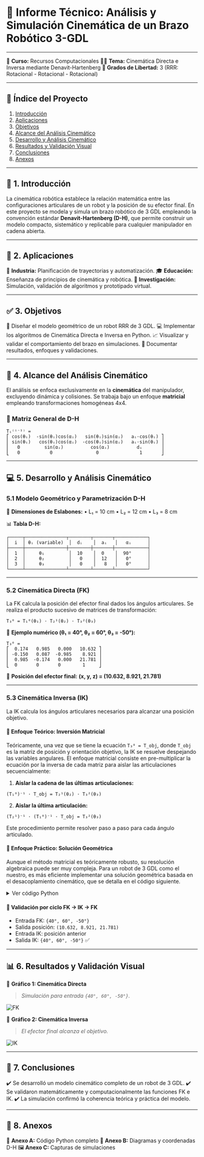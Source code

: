 # 🤖 **Informe Técnico: Análisis y Simulación Cinemática de un Brazo Robótico 3-GDL**

---

📅 **Curso:** Recursos Computacionales
👨‍💻 **Tema:** Cinemática Directa e Inversa mediante Denavit-Hartenberg
🧠 **Grados de Libertad:** 3 (RRR: Rotacional - Rotacional - Rotacional)

---

## 📜 **Índice del Proyecto**

1. [Introducción](#1-introducción)
2. [Aplicaciones](#2-aplicaciones)
3. [Objetivos](#3-objetivos)
4. [Alcance del Análisis Cinemático](#4-alcance-del-análisis-cinemático)
5. [Desarrollo y Análisis Cinemático](#5-desarrollo-y-análisis-cinemático)
6. [Resultados y Validación Visual](#6-resultados-y-validación-visual)
7. [Conclusiones](#7-conclusiones)
8. [Anexos](#8-anexos)

---

## 📖 1. Introducción

La cinemática robótica establece la relación matemática entre las configuraciones articulares de un robot y la posición de su efector final. En este proyecto se modela y simula un brazo robótico de 3 GDL empleando la convención estándar **Denavit-Hartenberg (D-H)**, que permite construir un modelo compacto, sistemático y replicable para cualquier manipulador en cadena abierta.

---

## 🌟 2. Aplicaciones

🔧 **Industria:** Planificación de trayectorias y automatización.
🎓 **Educación:** Enseñanza de principios de cinemática y robótica.
🔬 **Investigación:** Simulación, validación de algoritmos y prototipado virtual.

---

## ✅ 3. Objetivos

🎯 Diseñar el modelo geométrico de un robot RRR de 3 GDL.
💻 Implementar los algoritmos de Cinemática Directa e Inversa en Python.
📈 Visualizar y validar el comportamiento del brazo en simulaciones.
📝 Documentar resultados, enfoques y validaciones.

---

## 📏 4. Alcance del Análisis Cinemático

El análisis se enfoca exclusivamente en la **cinemática** del manipulador, excluyendo dinámica y colisiones. Se trabaja bajo un enfoque **matricial** empleando transformaciones homogéneas 4x4.

### 📐 Matriz General de D-H

```
Tᵢ⁽ⁱ⁻¹⁾ =
⎡ cos(θᵢ)  -sin(θᵢ)cos(αᵢ)   sin(θᵢ)sin(αᵢ)   aᵢ·cos(θᵢ) ⎤
⎢ sin(θᵢ)   cos(θᵢ)cos(αᵢ)  -cos(θᵢ)sin(αᵢ)   aᵢ·sin(θᵢ) ⎥
⎢   0         sin(αᵢ)          cos(αᵢ)          dᵢ       ⎥
⎣   0           0                0               1       ⎦
```

---

## 💻 5. Desarrollo y Análisis Cinemático

### 5.1 Modelo Geométrico y Parametrización D-H

📏 **Dimensiones de Eslabones:**
• L₁ = 10 cm
• L₂ = 12 cm
• L₃ = 8 cm

📊 **Tabla D-H:**

```
┌─────┬───────────────┬────────┬───────┬────────────┐
│  i  │ θᵢ (variable)  │  dᵢ    │  aᵢ   │   αᵢ      │
├─────┼───────────────┼────────┼───────┼────────────┤
│  1  │     θ₁         │  10    │  0    │  90°      │
│  2  │     θ₂         │   0    │  12   │   0°      │
│  3  │     θ₃         │   0    │   8   │   0°      │
└─────┴───────────────┴────────┴───────┴────────────┘
```

---

### 5.2 Cinemática Directa (FK)

La FK calcula la posición del efector final dados los ángulos articulares. Se realiza el producto sucesivo de matrices de transformación:

```
T₃⁰ = T₁⁰(θ₁) · T₂¹(θ₂) · T₃²(θ₃)
```

📍 **Ejemplo numérico (θ₁ = 40°, θ₂ = 60°, θ₃ = -50°):**

```
T₃⁰ =
⎡  0.174   0.985   0.000   10.632 ⎤
⎢ -0.150   0.087  -0.985    8.921 ⎥
⎢  0.985  -0.174   0.000   21.781 ⎥
⎣  0       0       0        1     ⎦
```

📌 **Posición del efector final:**
**(x, y, z) = (10.632, 8.921, 21.781)**

---

### 5.3 Cinemática Inversa (IK)

La IK calcula los ángulos articulares necesarios para alcanzar una posición objetivo.

#### 🧠 Enfoque Teórico: Inversión Matricial

Teóricamente, una vez que se tiene la ecuación `T₃⁰ = T_obj`, donde `T_obj` es la matriz de posición y orientación objetivo, la IK se resuelve despejando las variables angulares. El enfoque matricial consiste en pre-multiplicar la ecuación por la inversa de cada matriz para aislar las articulaciones secuencialmente:

1. **Aislar la cadena de las últimas articulaciones:**

```
(T₁⁰)⁻¹ · T_obj = T₂¹(θ₂) · T₃²(θ₃)
```

2. **Aislar la última articulación:**

```
(T₂¹)⁻¹ · (T₁⁰)⁻¹ · T_obj = T₃²(θ₃)
```

Este procedimiento permite resolver paso a paso para cada ángulo articulado.

#### 🔧 Enfoque Práctico: Solución Geométrica

Aunque el método matricial es teóricamente robusto, su resolución algebraica puede ser muy compleja. Para un robot de 3 GDL como el nuestro, es más eficiente implementar una solución geométrica basada en el desacoplamiento cinemático, que se detalla en el código siguiente.

<details>
<summary>Ver código Python</summary>

```python
import numpy as np

def inverse_kinematics(target_pos, lengths, elbow_config='up'):
    L1, L2, L3 = lengths
    x, y, z = target_pos
    theta1 = np.arctan2(y, x)
    r = np.sqrt(x**2 + y**2)
    z_prime = z - L1
    d = np.sqrt(r**2 + z_prime**2)
    if d > L2 + L3 or d < abs(L2 - L3): return None
    alpha = np.arctan2(z_prime, r)
    beta = np.arccos(np.clip((d**2 + L2**2 - L3**2)/(2*d*L2), -1.0, 1.0))
    cos_theta3 = (d**2 - L2**2 - L3**2) / (2 * L2 * L3)
    if elbow_config == 'up':
        theta2 = alpha + beta
        theta3 = -np.arccos(np.clip(cos_theta3, -1.0, 1.0))
    else:
        theta2 = alpha - beta
        theta3 = np.arccos(np.clip(cos_theta3, -1.0, 1.0))
    return [theta1, theta2, theta3]
```

</details>

#### 🔄 Validación por ciclo FK → IK → FK

* Entrada FK: `{40°, 60°, -50°}`
* Salida posición: `(10.632, 8.921, 21.781)`
* Entrada IK: posición anterior
* Salida IK: `{40°, 60°, -50°}` ✅

---

## 📊 6. Resultados y Validación Visual

📌 **Gráfico 1: Cinemática Directa**

> *Simulación para entrada `{40°, 60°, -50°}`.*

![FK](https://via.placeholder.com/800x600.png?text=FK+-+Visualización)

📌 **Gráfico 2: Cinemática Inversa**

> *El efector final alcanza el objetivo.*

![IK](https://via.placeholder.com/800x600.png?text=IK+-+Validación)

---

## 🏁 7. Conclusiones

✔️ Se desarrolló un modelo cinemático completo de un robot de 3 GDL.
✔️ Se validaron matemáticamente y computacionalmente las funciones FK e IK.
✔️ La simulación confirmó la coherencia teórica y práctica del modelo.

---

## 📎 8. Anexos

📂 **Anexo A:** Código Python completo
📐 **Anexo B:** Diagramas y coordenadas D-H
🖼️ **Anexo C:** Capturas de simulaciones
